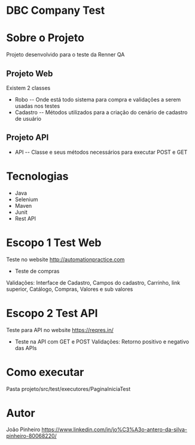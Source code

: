 # DBC Company Test

# Sobre o Projeto
Projeto desenvolvido para o teste da Renner QA

## Projeto Web
Existem 2 classes

- Robo
-- Onde está todo sistema para compra e validações a serem usadas nos testes
- Cadastro
-- Métodos utilizados para a criação do cenário de cadastro de usuário

## Projeto API
- API
-- Classe e seus métodos necessários para executar POST e GET

# Tecnologias
- Java
- Selenium
- Maven
- Junit
- Rest API

# Escopo 1 Test Web

Teste no website http://automationpractice.com
- Teste de compras

Validações:
Interface de Cadastro, Campos do cadastro, Carrinho, link superior, Catálogo, Compras, Valores e sub valores

# Escopo 2 Test API
Teste para API no website https://reqres.in/

- Teste na API com GET e POST
Validações:
Retorno positivo e negativo das APIs

# Como executar
Pasta projeto/src/test/executores/PaginaIniciaTest

# Autor
João Pinheiro
https://www.linkedin.com/in/jo%C3%A3o-antero-da-silva-pinheiro-80068220/
